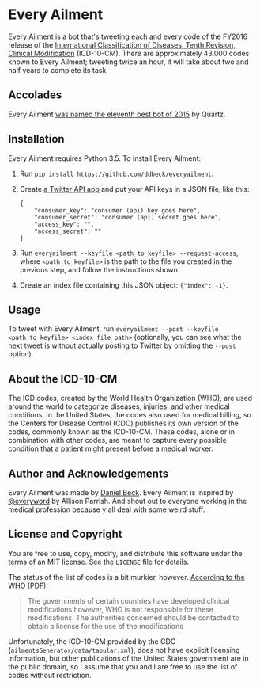 # Every Ailment

Every Ailment is a bot that's tweeting each and every code of the FY2016 release of the [International Classification of Diseases, Tenth Revision, Clinical Modification](http://www.cdc.gov/nchs/icd/icd10cm.htm) (ICD-10-CM). There are approximately 43,000 codes known to Every Ailment; tweeting twice an hour, it will take about two and half years to complete its task.

## Accolades

Every Ailment [was named the eleventh best bot of 2015](http://qz.com/572763/the-best-twitter-bots-of-2015/) by Quartz.


## Installation

Every Ailment requires Python 3.5. To install Every Ailment:

1. Run `pip install https://github.com/ddbeck/everyailment`.

2. Create [a Twitter API app](https://apps.twitter.com/) and put your API keys in a JSON file, like this:

    ```
    {
        "consumer_key": "consumer (api) key goes here",
        "consumer_secret": "consumer (api) secret goes here",
        "access_key": "",
        "access_secret": ""
    }
    ```

3. Run `everyailment --keyfile <path_to_keyfile> --request-access`, where `<path_to_keyfile>` is the path to the file you created in the previous step, and follow the instructions shown.

4. Create an index file containing this JSON object: `{"index": -1}`.


## Usage

To tweet with Every Ailment, run `everyailment --post --keyfile <path_to_keyfile> <index_file_path>` (optionally, you can see what the next tweet is without actually posting to Twitter by omitting the `--post` option).


## About the ICD-10-CM

The ICD codes, created by the World Health Organization (WHO), are used around the world to categorize diseases, injuries, and other medical conditions. In the United States, the codes also used for medical billing, so the Centers for Disease Control (CDC) publishes its own version of the codes, commonly known as the ICD-10-CM. These codes, alone or in combination with other codes, are meant to capture every possible condition that a patient might present before a medical worker.


## Author and Acknowledgements

Every Ailment was made by [Daniel Beck](http://twitter.com/ddbeck). Every Ailment is inspired by [@everyword](https://twitter.com/everyword) by Allison Parrish. And shout out to everyone working in the medical profession because y'all deal with some weird stuff.


## License and Copyright

You are free to use, copy, modify, and distribute this software under the terms of an MIT license. See the `LICENSE` file for details.

The status of the list of codes is a bit murkier, however. [According to the WHO (PDF)](http://www.who.int/about/licensing/Internettext_FAQ.pdf):

> The governments of certain countries have developed clinical modifications however, WHO is not responsible for these modifications. The authorities concerned should be contacted to obtain a license for the use of the modifications

Unfortunately, the ICD-10-CM provided by the CDC (`ailmentsGenerator/data/tabular.xml`), does not have explicit licensing information, but other publications of the United States government are in the public domain, so I assume that you and I are free to use the list of codes without restriction.
